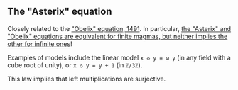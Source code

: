 ## The "Asterix" equation

Closely related to the ["Obelix" equation, 1491](https://teorth.github.io/equational_theories/implications/?1491).  In particular, [the "Asterix" and "Obelix" equations are equivalent for finite magmas, but neither implies the other for infinite ones](https://teorth.github.io/equational_theories/blueprint/infinite-magma-constructions-chapter.html#asterix-section)!

Examples of models include the linear model `x ◇ y = ω y` (in any field with a cube root of unity), or `x ◇ y = y + 1` (in `ℤ/3ℤ`).

This law implies that left multiplications are surjective.
